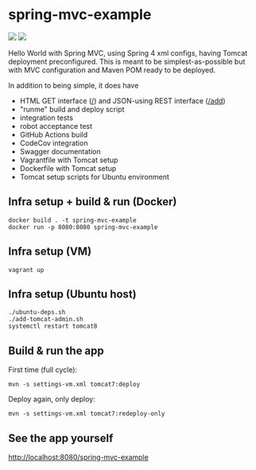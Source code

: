 spring-mvc-example
==================
<a href="https://github.com/eis/spring-mvc-example/actions/workflows/github-actions-build.yml" title="Build Status"><img src="https://github.com/eis/spring-mvc-example/actions/workflows/github-actions-build.yml/badge.svg"></a>
<a href="https://codecov.io/gh/eis/spring-mvc-example" title="Coverage Status"><img src="https://codecov.io/gh/eis/spring-mvc-example/branch/master/graph/badge.svg?token=6PUI9CYUZR"></a>

Hello World with Spring MVC, using Spring 4 xml configs, having Tomcat deployment
preconfigured. This is meant to be simplest-as-possible but with MVC
configuration and Maven POM ready to be deployed.

In addition to being simple, it does have
  - HTML GET interface ([/](http://localhost:8080/spring-mvc-example)) and JSON-using REST interface ([/add](http://localhost:8080/spring-mvc-example/add))
  - "runme" build and deploy script
  - integration tests
  - robot acceptance test
  - GitHub Actions build
  - CodeCov integration
  - Swagger documentation
  - Vagrantfile with Tomcat setup
  - Dockerfile with Tomcat setup
  - Tomcat setup scripts for Ubuntu environment

Infra setup + build & run (Docker)
----------------------------------

```
docker build . -t spring-mvc-example
docker run -p 8080:8080 spring-mvc-example
```

Infra setup (VM)
----------------

```
vagrant up
```

Infra setup (Ubuntu host)
-------------------------

```
./ubuntu-deps.sh
./add-tomcat-admin.sh
systemctl restart tomcat8
```

Build & run the app
-------------------

First time (full cycle):
```
mvn -s settings-vm.xml tomcat7:deploy
```
Deploy again, only deploy:
```
mvn -s settings-vm.xml tomcat7:redeploy-only
```

See the app yourself
--------------------

[http://localhost:8080/spring-mvc-example](http://localhost:8080/spring-mvc-example)
